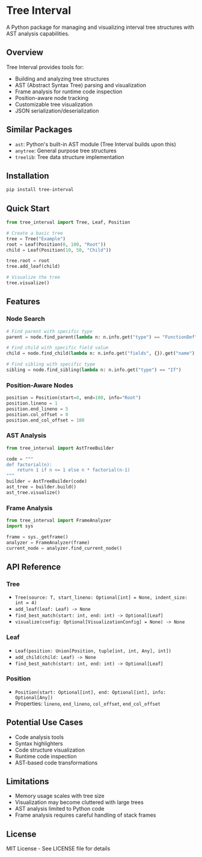 
# Tree Interval

A Python package for managing and visualizing interval tree structures with AST analysis capabilities.

## Overview

Tree Interval provides tools for:
- Building and analyzing tree structures
- AST (Abstract Syntax Tree) parsing and visualization
- Frame analysis for runtime code inspection
- Position-aware node tracking
- Customizable tree visualization
- JSON serialization/deserialization

## Similar Packages
- `ast`: Python's built-in AST module (Tree Interval builds upon this)
- `anytree`: General purpose tree structures
- `treelib`: Tree data structure implementation

## Installation

```bash
pip install tree-interval
```

## Quick Start

```python
from tree_interval import Tree, Leaf, Position

# Create a basic tree
tree = Tree("Example")
root = Leaf(Position(0, 100, "Root"))
child = Leaf(Position(10, 50, "Child"))

tree.root = root
tree.add_leaf(child)

# Visualize the tree
tree.visualize()
```

## Features

### Node Search
```python
# Find parent with specific type
parent = node.find_parent(lambda n: n.info.get("type") == "FunctionDef")

# Find child with specific field value
child = node.find_child(lambda n: n.info.get("fields", {}).get("name") == "x")

# Find sibling with specific type
sibling = node.find_sibling(lambda n: n.info.get("type") == "If")
```

### Position-Aware Nodes
```python
position = Position(start=0, end=100, info="Root")
position.lineno = 1
position.end_lineno = 5
position.col_offset = 0
position.end_col_offset = 100
```

### AST Analysis
```python
from tree_interval import AstTreeBuilder

code = """
def factorial(n):
    return 1 if n <= 1 else n * factorial(n-1)
"""
builder = AstTreeBuilder(code)
ast_tree = builder.build()
ast_tree.visualize()
```

### Frame Analysis
```python
from tree_interval import FrameAnalyzer
import sys

frame = sys._getframe()
analyzer = FrameAnalyzer(frame)
current_node = analyzer.find_current_node()
```

## API Reference

### Tree
- `Tree(source: T, start_lineno: Optional[int] = None, indent_size: int = 4)`
- `add_leaf(leaf: Leaf) -> None`
- `find_best_match(start: int, end: int) -> Optional[Leaf]`
- `visualize(config: Optional[VisualizationConfig] = None) -> None`

### Leaf
- `Leaf(position: Union[Position, tuple[int, int, Any], int])`
- `add_child(child: Leaf) -> None`
- `find_best_match(start: int, end: int) -> Optional[Leaf]`

### Position
- `Position(start: Optional[int], end: Optional[int], info: Optional[Any])`
- Properties: `lineno`, `end_lineno`, `col_offset`, `end_col_offset`

## Potential Use Cases
- Code analysis tools
- Syntax highlighters
- Code structure visualization
- Runtime code inspection
- AST-based code transformations

## Limitations
- Memory usage scales with tree size
- Visualization may become cluttered with large trees
- AST analysis limited to Python code
- Frame analysis requires careful handling of stack frames

## License
MIT License - See LICENSE file for details

